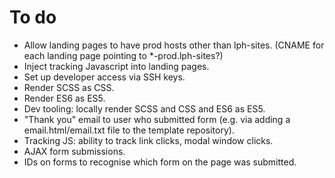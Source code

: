 To do
=====

* Allow landing pages to have prod hosts other than lph-sites. (CNAME for each landing page pointing to *-prod.lph-sites?)
* Inject tracking Javascript into landing pages.
* Set up developer access via SSH keys.
* Render SCSS as CSS.
* Render ES6 as ES5.
* Dev tooling: locally render SCSS and CSS and ES6 as ES5.
* "Thank you" email to user who submitted form (e.g. via adding a email.html/email.txt file to the template repository).
* Tracking JS: ability to track link clicks, modal window clicks.
* AJAX form submissions.
* IDs on forms to recognise which form on the page was submitted.
